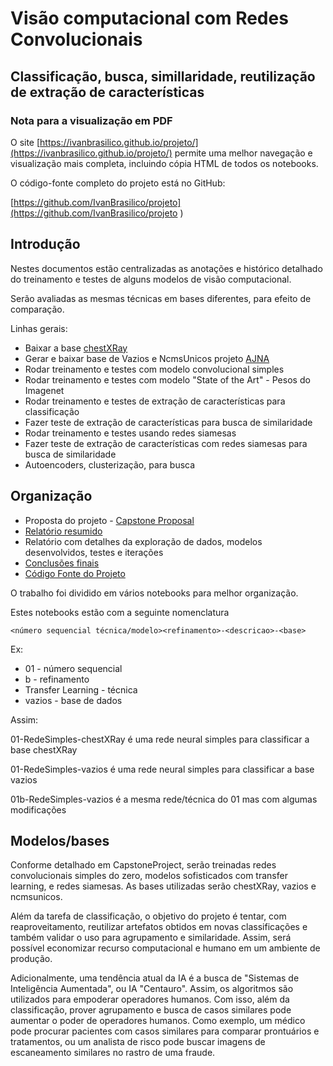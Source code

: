 # Visão computacional com Redes Convolucionais
 
## Classificação, busca, simillaridade, reutilização de extração de características

### **Nota para a visualização em PDF** 

O site [https://ivanbrasilico.github.io/projeto/](https://ivanbrasilico.github.io/projeto/) permite uma
melhor navegação e visualização mais completa, incluindo cópia HTML de todos os notebooks.
 
O código-fonte completo do projeto está no GitHub:

[https://github.com/IvanBrasilico/projeto](https://github.com/IvanBrasilico/projeto ) 


## Introdução


Nestes documentos estão centralizadas as anotações e histórico detalhado do treinamento e testes
de alguns modelos de visão computacional.

Serão avaliadas as mesmas técnicas em bases diferentes, para efeito de comparação. 

Linhas gerais:

* Baixar a base <a href="https://www.kaggle.com/paultimothymooney/chest-xray-pneumonia" target="_blank">chestXRay</a> 
* Gerar e baixar base de Vazios e NcmsUnicos projeto <a href="https://ivanbrasilico.github.io/ajna_docs">AJNA</a> 
* Rodar treinamento e testes com modelo convolucional simples
* Rodar treinamento e testes com modelo "State of the Art" - Pesos do Imagenet
* Rodar treinamento e testes de extração de características para classificação
* Fazer teste de extração de características para busca de similaridade
* Rodar treinamento e testes usando redes siamesas
* Fazer teste de extração de características com redes siamesas para busca de similaridade
* Autoencoders, clusterização,  para busca


## Organização

* Proposta do projeto - <a href="../html/CapstoneProject.html" target="_blank">Capstone Proposal</a>
* [Relatório resumido](resumo.md)
* Relatório com detalhes da exploração de dados, modelos desenvolvidos, testes e iterações 
* [Conclusões finais](conclusao.md)
* <a href="https://github.com/IvanBrasilico/projeto" target="_blank">Código Fonte do Projeto</a>

O trabalho foi dividido em vários notebooks para melhor organização.

Estes notebooks estão com a seguinte nomenclatura

```
<número sequencial técnica/modelo><refinamento>-<descricao>-<base>
```

Ex: 

* 01 - número sequencial
* b - refinamento
* Transfer Learning - técnica
* vazios - base de dados

Assim:

01-RedeSimples-chestXRay é uma rede neural simples para classificar a base chestXRay

01-RedeSimples-vazios é uma rede neural simples para classificar a base vazios

01b-RedeSimples-vazios é a mesma rede/técnica do 01 mas com algumas modificações

## Modelos/bases

Conforme detalhado em CapstoneProject, serão treinadas redes convolucionais simples do zero, modelos 
sofisticados com transfer learning, e redes siamesas. As bases utilizadas serão chestXRay, vazios e ncmsunicos.

Além da tarefa de classificação, o objetivo do projeto é tentar, com reaproveitamento, reutilizar artefatos obtidos em 
novas classificações e também validar o uso para agrupamento e similaridade. Assim, será possível economizar recurso
computacional e humano em um ambiente de produção.

Adicionalmente, uma tendência atual da IA é a busca de "Sistemas de Inteligência Aumentada", ou IA "Centauro".
Assim, os algoritmos são utilizados para empoderar operadores humanos. Com isso, além da classificação, prover agrupamento
e busca de casos similares pode aumentar o poder de operadores humanos. Como exemplo, um médico pode procurar pacientes com
casos similares para comparar prontuários e tratamentos, ou um analista de risco pode buscar imagens de escaneamento similares
no rastro de uma fraude.
